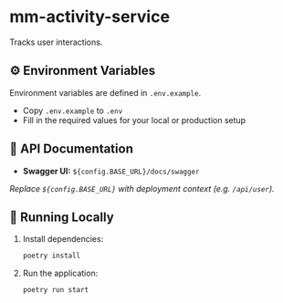 # mm-activity-service
Tracks user interactions.

## ⚙️ Environment Variables

Environment variables are defined in `.env.example`.

- Copy `.env.example` to `.env`
- Fill in the required values for your local or production setup

## 📄 API Documentation

- **Swagger UI:** `${config.BASE_URL}/docs/swagger`

_Replace `${config.BASE_URL}` with deployment context (e.g. `/api/user`)._

## 🚀 Running Locally
1. Install dependencies:
   ```bash
   poetry install
   ```
2. Run the application:
   ```bash
   poetry run start
   ```